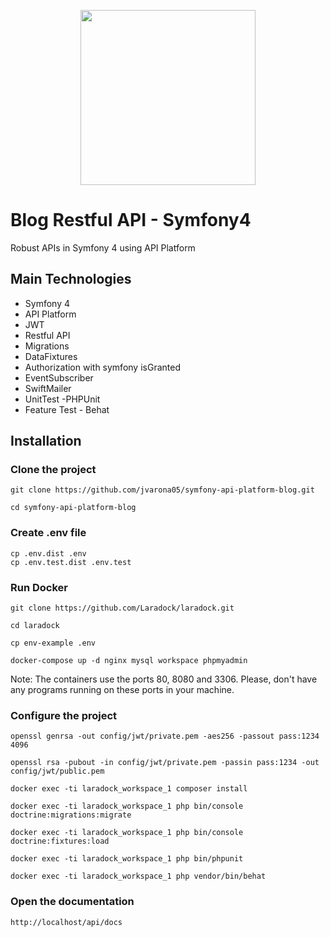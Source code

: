 <p align="center"><img src="https://www.thinkbean.com/sites/default/files/styles/768x576/public/2018-08/api-platform.png?itok=iNv26RqY" width="280"></p>

# Blog Restful API - Symfony4

Robust APIs in Symfony 4 using API Platform

## Main Technologies

- Symfony 4
- API Platform
- JWT
- Restful API
- Migrations
- DataFixtures
- Authorization with symfony isGranted
- EventSubscriber
- SwiftMailer
- UnitTest -PHPUnit
- Feature Test - Behat

## Installation

### Clone the project

```
git clone https://github.com/jvarona05/symfony-api-platform-blog.git

cd symfony-api-platform-blog
```

### Create .env file

```
cp .env.dist .env
cp .env.test.dist .env.test
```

### Run Docker

```
git clone https://github.com/Laradock/laradock.git

cd laradock

cp env-example .env

docker-compose up -d nginx mysql workspace phpmyadmin
```

Note: The containers use the ports 80, 8080 and 3306. Please,
don't have any programs running on these ports in your machine.

### Configure the project

```
openssl genrsa -out config/jwt/private.pem -aes256 -passout pass:1234 4096

openssl rsa -pubout -in config/jwt/private.pem -passin pass:1234 -out config/jwt/public.pem 

docker exec -ti laradock_workspace_1 composer install

docker exec -ti laradock_workspace_1 php bin/console doctrine:migrations:migrate

docker exec -ti laradock_workspace_1 php bin/console doctrine:fixtures:load

docker exec -ti laradock_workspace_1 php bin/phpunit

docker exec -ti laradock_workspace_1 php vendor/bin/behat
```

### Open the documentation

```
http://localhost/api/docs
```
